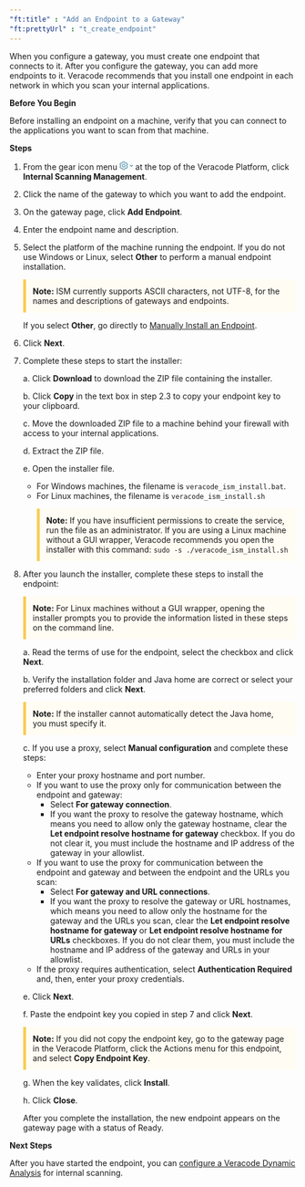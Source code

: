 ```yaml
---
"ft:title" : "Add an Endpoint to a Gateway"
"ft:prettyUrl" : "t_create_endpoint"
---
```


When you configure a gateway, you must create one endpoint that connects to it. After you configure the gateway, you can add more endpoints to it. Veracode recommends that you install one endpoint in each network in which you scan your internal applications.

<p font-size="13pt"><b>Before You Begin</b></p>

Before installing an endpoint on a machine, verify that you can connect to the applications you want to scan from that machine.

<p font-size="13pt"><b>Steps</b></p>

1. From the gear icon menu ![](images/gear_icon_platform.png) at the top of the Veracode Platform, click **Internal Scanning Management**.

2. Click the name of the gateway to which you want to add the endpoint.

3. On the gateway page, click **Add Endpoint**.

4. Enter the endpoint name and description.

5. Select the platform of the machine running the endpoint. If you do not use Windows or Linux, select **Other** to perform a manual endpoint installation.

    <p style="background-color:#FFFCF3; padding: 12px; border-left: 5px solid #F7CD55;">
    <b>Note:</b> ISM currently supports ASCII characters, not UTF-8, for the names and descriptions of gateways and endpoints.
    </p> 

    If you select **Other**, go directly to [Manually Install an Endpoint](https://docs.veracode.com/r/t_configure_endpoint_manual).

6. Click **Next**.

7. Complete these steps to start the installer:

    a.  Click **Download** to download the ZIP file containing the installer.

    b.  Click **Copy** in the text box in step 2.3 to copy your endpoint key to your clipboard.

    c.  Move the downloaded ZIP file to a machine behind your firewall with access to your internal applications.

    d.  Extract the ZIP file.

    e.  Open the installer file.

    - For Windows machines, the filename is `veracode_ism_install.bat`.
    - For Linux machines, the filename is `veracode_ism_install.sh`
        <p style="background-color:#FFFCF3; padding: 12px; border-left: 5px solid #F7CD55;">
        <b>Note:</b> If you have insufficient permissions to create the service, run the file as an administrator. If you are using a Linux machine without a GUI wrapper, Veracode recommends you open the installer with this command: <code>sudo -s ./veracode_ism_install.sh</code>
        </p>

8. After you launch the installer, complete these steps to install the endpoint:

    <p style="background-color:#FFFCF3; padding: 12px; border-left: 5px solid #F7CD55;">
    <b>Note:</b> For Linux machines without a GUI wrapper, opening the installer prompts you to provide the information listed in these steps on the command line.
    </p>

    a.  Read the terms of use for the endpoint, select the checkbox and click **Next**.

    b.  Verify the installation folder and Java home are correct or select your preferred folders and click **Next**.

    <p style="background-color:#FFFCF3; padding: 12px; border-left: 5px solid #F7CD55;">
   <b>Note:</b> If the installer cannot automatically detect the Java home, you must specify it.
    </p>

    c.  If you use a proxy, select **Manual configuration** and complete these steps:


    - Enter your proxy hostname and port number.
    - If you want to use the proxy only for communication between the endpoint and gateway:
        - Select **For gateway connection**.
        -   If you want the proxy to resolve the gateway hostname, which means you need to allow only the gateway hostname, clear the **Let endpoint resolve hostname for gateway** checkbox. If you do not clear it, you must include the hostname and IP address of the gateway in your allowlist.
    - If you want to use the proxy for communication between the endpoint and gateway and between the endpoint and the URLs you scan:
        - Select **For gateway and URL connections**.
        - If you want the proxy to resolve the gateway or URL hostnames, which means you need to allow only the hostname for the gateway and the URLs you scan, clear the **Let endpoint resolve hostname for gateway** or **Let endpoint resolve hostname for URLs** checkboxes. If you do not clear them, you must include the hostname and IP address of the gateway and URLs in your allowlist.
    - If the proxy requires authentication, select **Authentication Required** and, then, enter your proxy credentials.

    e. Click **Next**.

    f. Paste the endpoint key you copied in step 7 and click **Next**.

    <p style="background-color:#FFFCF3; padding: 12px; border-left: 5px solid #F7CD55;">
         <b>Note:</b> If you did not copy the endpoint key, go to the gateway page in the Veracode Platform, click the Actions menu for this endpoint, and select <b>Copy Endpoint Key</b>.
         </p>

    g.  When the key validates, click **Install**.

    h.  Click **Close**.

   After you complete the installation, the new endpoint appears on the gateway page with a status of Ready.

        

<p font-size="13pt"><b>Next Steps</b></p>

After you have started the endpoint, you can [configure a Veracode Dynamic Analysis](https://docs.veracode.com/r/c_was_configure) for internal scanning.